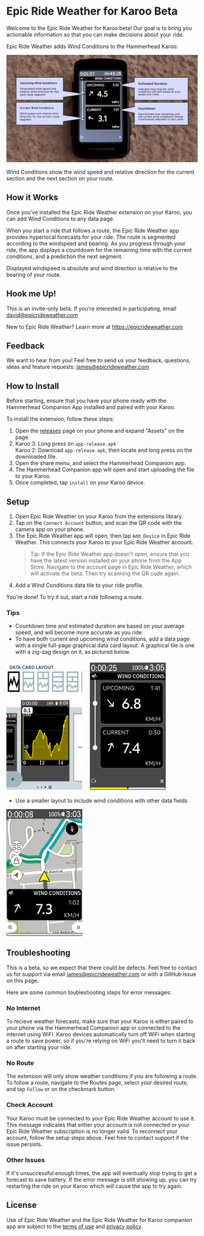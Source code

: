 # Epic Ride Weather for Karoo Beta

Welcome to the Epic Ride Weather for Karoo beta! Our goal is to bring you actionable information so that you can make decisions about your ride.

Epic Ride Weather adds Wind Conditions to the Hammerhead Karoo:

<img src="images/epicrideweather-karoo-windspeed.png" style="max-width: 100%; height: auto;">

Wind Conditions show the wind speed and relative direction for the current section and the next section on your route. 

## How it Works

Once you've installed the Epic Ride Weather extension on your Karoo, you can add Wind Conditions to any data page. 

When you start a ride that follows a route, the Epic Ride Weather app provides hyperlocal forecasts for your ride. The route is segmented according to the windspeed and bearing. As you progress through your ride, the app displays a countdown for the remaining time with the current conditions, and a prediction the next segment.

Displayed windspeed is absolute and wind direction is relative to the bearing of your route.

## Hook me Up!

This is an invite-only beta. If you're interested in participating, email <a href="mailto:david@epicrideweather.com">david@epicrideweather.com</a>

New to Epic Ride Weather? Learn more at <a href="https://www.epicrideweather.com">https://epicrideweather.com</a>

## Feedback

We want to hear from you! Feel free to send us your feedback, questions, ideas and feature requests: <a href="mailto:james@epicrideweather.com">james@epicrideweather.com</a>

## How to Install

Before starting, ensure that you have your phone ready with the Hammerhead Companion App installed and paired with your Karoo.

To install the extension, follow these steps:

1. Open the [releases](https://github.com/EpicRideWeather/erw-for-karoo/releases) page on your phone and expand "Assets" on the page.
2. Karoo 3: Long press on ``app-release.apk``<br>
   Karoo 2: Download ``app-release.apk``, then locate and long press on the downloaded file.
3. Open the share menu, and select the Hammerhead Companion app.
4. The Hammerhead Companion app will open and start uploading the file to your Karoo.
5. Once completed, tap ``install`` on your Karoo device.

## Setup

1. Open Epic Ride Weather on your Karoo from the extensions library.
2. Tap on the ``Connect Account`` button, and scan the QR code with the camera app on your phone.
3. The Epic Ride Weather app will open, then tap ``Add Device`` in Epic Ride Weather. This connects your Karoo to your Epic Ride Weather account.
   > Tip: If the Epic Ride Weather app doesn't open, ensure that you have the latest version installed on your phone from the App Store. Navigate to the account page in Epic Ride Weather, which will activate the beta. Then try scanning the QR code again.
4. Add a Wind Conditions data tile to your ride profile.

You're done! To try it out, start a ride following a route.

### Tips

- Countdown time and estimated duration are based on your average speed, and will become more accurate as you ride
- To have both current and upcoming wind conditions, add a data page with a single full-page graphical data card layout. A graphical tile is one with a zig-zag design on it, as pictured below.

<div style="display: flex; flex-wrap: wrap; align-items: center; gap: 20px; margin: 20px 0;">
<img src="images/karoo-full-size-data-field.png" width="200">
<img src="images/karoo-current-upcoming.png" width="200"/>
</div>

- Use a smaller layout to include wind conditions with other data fields

<img src="images/karoo-map-with-wind.png" width="200">

## Troubleshooting

This is a beta, so we expect that there could be defects. Feel free to contact us for support via email <a href="mailto:james@epicrideweather.com">james@epicrideweather.com</a> or with a GitHub issue on this page.

Here are some common toubleshooting steps for error messages:

### No Internet

To recieve weather forecasts, make sure that your Karoo is either paired to your phone via the Hammerhead Companion app or connected to the internet using WiFi. Karoo devices automatically turn off WiFi when starting a route to save power, so if you're relying on WiFi you'll need to turn it back on after starting your ride.

### No Route

The extension will only show weather conditions if you are following a route. To follow a route, navigate to the Routes page, select your desired route, and tap ``Follow`` or on the checkmark button.

### Check Account

Your Karoo must be connected to your Epic Ride Weather account to use it. This message indicates that either your account is not connected or your Epic Ride Weather subscription is no longer valid. To reconnect your account, follow the setup steps above. Feel free to contact support if the issue persists.

### Other Issues

If it's unsuccessful enough times, the app will eventually stop trying to get a forecast to save battery. If the error message is still showing up, you can try restarting the ride on your Karoo which will cause the app to try again.

## License

Use of Epic Ride Weather and the Epic Ride Weather for Karoo companion app are subject to the [terms of use](https://www.epicrideweather.com/terms-of-use/) and [privacy policy](https://www.epicrideweather.com/privacy-policy/).
